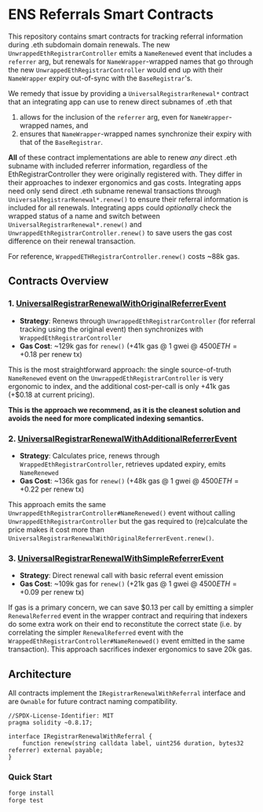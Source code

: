 # ENS Referrals Smart Contracts

This repository contains smart contracts for tracking referral information during .eth subdomain domain renewals. The new `UnwrappedEthRegistrarController` emits a `NameRenewed` event that includes a `referrer` arg, but renewals for `NameWrapper`-wrapped names that go through the new `UnwrappedEthRegistrarController` would end up with their `NameWrapper` expiry out-of-sync with the `BaseRegistrar`'s.

We remedy that issue by providing a `UniversalRegistrarRenewal*` contract that an integrating app can use to renew direct subnames of .eth that
1. allows for the inclusion of the `referrer` arg, even for `NameWrapper`-wrapped names, and
2. ensures that `NameWrapper`-wrapped names synchronize their expiry with that of the `BaseRegistrar`.

**All** of these contract implementations are able to renew _any_ direct .eth subname with included referrer information, regardless of the EthRegistrarController they were originally registered with. They differ in their approaches to indexer ergonomics and gas costs. Integrating apps need only send direct .eth subname renewal transactions through `UniversalRegistrarRenewal*.renew()` to ensure their referral information is included for all renewals. Integrating apps could _optionally_ check the wrapped status of a name and switch between `UniversalRegistrarRenewal*.renew()` and `UnwrappedEthRegistrarController.renew()` to save users the gas cost difference on their renewal transaction.

For reference, `WrappedETHRegistrarController.renew()` costs ~88k gas.

## Contracts Overview

### 1. [UniversalRegistrarRenewalWithOriginalReferrerEvent](src/UniversalRegistrarRenewalWithOriginalReferrerEvent.sol)

- **Strategy**: Renews through `UnwrappedEthRegistrarController` (for referral tracking using the original event) then synchronizes with `WrappedEthRegistrarController`
- **Gas Cost**: ~129k gas for `renew()` (+41k gas @ 1 gwei @ $4500 ETH = +$0.18 per renew tx)

This is the most straightforward approach: the single source-of-truth `NameRenewed` event on the `UnwrappedEthRegistrarController` is very ergonomic to index, and the additional cost-per-call is only +41k gas (+$0.18 at current pricing).

**This is the approach we recommend, as it is the cleanest solution and avoids the need for more complicated indexing semantics.**

### 2. [UniversalRegistrarRenewalWithAdditionalReferrerEvent](src/UniversalRegistrarRenewalWithAdditionalReferrerEvent.sol)

- **Strategy**: Calculates price, renews through `WrappedEthRegistrarController`, retrieves updated expiry, emits `NameRenewed`
- **Gas Cost**: ~136k gas for `renew()` (+48k gas @ 1 gwei @ $4500 ETH = +$0.22 per renew tx)

This approach emits the same `UnwrappedEthRegistrarController#NameRenewed()` event without calling `UnwrappedEthRegistrarController` but the gas required to (re)calculate the price makes it cost more than `UniversalRegistrarRenewalWithOriginalReferrerEvent.renew()`.

### 3. [UniversalRegistrarRenewalWithSimpleReferrerEvent](src/UniversalRegistrarRenewalWithSimpleReferrerEvent.sol)

- **Strategy**: Direct renewal call with basic referral event emission
- **Gas Cost**: ~109k gas for `renew()` (+21k gas @ 1 gwei @ $4500 ETH = +$0.09 per renew tx)

If gas is a primary concern, we can save $0.13 per call by emitting a simpler `RenewalReferred` event in the wrapper contract and requiring that indexers do some extra work on their end to reconstitute the correct state (i.e. by correlating the simpler `RenewalReferred` event with the `WrappedEthRegistrarController#NameRenewed()` event emitted in the same transaction). This approach sacrifices indexer ergonomics to save 20k gas.

## Architecture

All contracts implement the `IRegistrarRenewalWithReferral` interface and are `Ownable` for future contract naming compatibility.

```solidity
//SPDX-License-Identifier: MIT
pragma solidity ~0.8.17;

interface IRegistrarRenewalWithReferral {
    function renew(string calldata label, uint256 duration, bytes32 referrer) external payable;
}
```

### Quick Start

```bash
forge install
forge test
```
